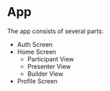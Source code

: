 # App

The app consists of several parts:

- Auth Screen
- Home Screen
  - Participant View
  - Presenter View
  - Builder View
- Profile Screen
